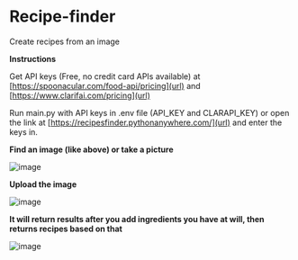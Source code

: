 # Recipe-finder
Create recipes from an image

**Instructions**

Get API keys (Free, no credit card APIs available) at [https://spoonacular.com/food-api/pricing](url) and [https://www.clarifai.com/pricing](url)

Run main.py with API keys in .env file (API_KEY and CLARAPI_KEY) or open the link at [https://recipesfinder.pythonanywhere.com/](url) and enter the keys in.

**Find an image (like above) or take a picture**

![image](https://github.com/user-attachments/assets/48902bed-9aed-40c7-a4ae-204e62b2bbe6)

**Upload the image**

![image](https://github.com/user-attachments/assets/f68f8fde-5e78-48f0-9c5c-7ce45f1389e3)

**It will return results after you add ingredients you have at will, then returns recipes based on that**

![image](https://github.com/user-attachments/assets/6e54a9d0-5def-48bf-9c27-74f9ccfbeb00)

